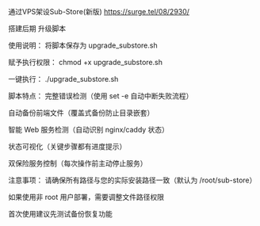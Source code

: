 通过VPS架设Sub-Store(新版)
https://surge.tel/08/2930/

搭建后期 升级脚本

使用说明：
将脚本保存为 upgrade_substore.sh

赋予执行权限：
chmod +x upgrade_substore.sh

一键执行：
./upgrade_substore.sh

脚本特点：
完整错误检测（使用 set -e 自动中断失败流程）

自动备份前端文件（覆盖式备份防止目录嵌套）

智能 Web 服务检测（自动识别 nginx/caddy 状态）

状态可视化（关键步骤都有进度提示）

双保险服务控制（每次操作前主动停止服务）

注意事项：
请确保所有路径与您的实际安装路径一致（默认为 /root/sub-store）

如果使用非 root 用户部署，需要调整文件路径权限

首次使用建议先测试备份恢复功能
